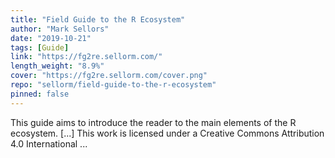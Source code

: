 ```yaml
---
title: "Field Guide to the R Ecosystem"
author: "Mark Sellors"
date: "2019-10-21"
tags: [Guide]
link: "https://fg2re.sellorm.com/"
length_weight: "8.9%"
cover: "https://fg2re.sellorm.com/cover.png"
repo: "sellorm/field-guide-to-the-r-ecosystem"
pinned: false
---
```


This guide aims to introduce the reader to the main elements of the R ecosystem. [...] This work is licensed under a Creative Commons Attribution 4.0 International ...
